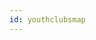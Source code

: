 ```yaml
---
id: youthclubsmap
---
```



<div id='youthclubsmap'></div>

<script>
	var map = L.map('youthclubsmap').setView([52.561, 13.51], 13);

	var baselayer = L.tileLayer('https://api.tiles.mapbox.com/v4/{id}/{z}/{x}/{y}.png?access_token=pk.eyJ1IjoiaHNoNHlvdSIsImEiOiJjazJudDRuem4wdGp5M2NwZWwzNHJremo3In0.FLb6M_kTKmkeDeXZ-_dAEg', {
		attribution: ' &copy; <a href="https://www.openstreetmap.org/">OpenStreetMap</a>' +
			' &copy; <a href="https://www.mapbox.com/">Mapbox</a>',
		id: 'mapbox.streets'
	}).addTo(map);
    
    var markers = [
            [52.54959, 13.49734, '<a href="Arche.html">Arche</a>'],
            [52.57053, 13.49275, '<a href="Ausblick.html">Ausblick</a>', 'left'],
            [52.56411, 13.53048, '<a href="ASP_Fort_Robinson.html">Fort Robinson</a>', 'right'],
            [52.56889, 13.49357, '<a href="jfe_fullhouse.html">Full House</a>'],
            [52.56975, 13.52593, '<a href="Holzwurmhaus.html">Holzwurmhaus</a>', 'right'],
            [52.56694, 13.50410, '<a href="jfe_trialog.html">Trialog</a>', 'left'],
            [52.57758, 13.50922, '<a href="JUMP.html">JuMP</a>', 'right'],
            [52.56654, 13.50457, '<a href="Kinderclub_Kietzoase.html">Kietzoase</a>', 'right'],
            [52.56033, 13.50957, '<a href="Kontaktladen_VIP.html">Kontaktladen VIP</a>'],
            [52.57045, 13.51766, '<a href="Leos_Huette.html">Leos Hütte</a>'],
            [52.57482, 13.50378, '<a href="Mikado.html">Mikado</a>', 'right'],
            [52.53922, 13.49630, '<a href="OCB.html">OCB</a>'],
            [52.57281, 13.50264, '<a href="Pia_Olymp.html">Pia Olymp</a>'],
            [52.57438, 13.49938, '<a href="SPIK_JK.html">SPIK</a>', 'left'],
            [52.56274, 13.52695, '<a href="jfe_welseclub.html">Welseclub</a>']
        ];
    
    for (var i=0; i<markers.length; i++) {
        var lat = markers[i][0];
        var lon = markers[i][1];
        var title = markers[i][2];

        var alignment = 'auto';
        if (markers[i].length > 3) {
            alignment = markers[i][3];
        }
        
        var markerLocation = new L.LatLng(lat, lon);
        var marker = new L.Marker(markerLocation);
        map.addLayer(marker);
    
        marker.bindTooltip(title, {permanent: true, interactive: true, opacity: 0.8, direction: alignment});
    }

    L.easyButton('fa-arrows-alt', function(btn, map){
        map.flyTo([52.561, 13.51], 13);
    }).addTo(map);

    L.control.locate({flyTo: true, keepCurrentZoomLevel: false, clickBehavior: {inView: 'setView'}}).addTo(map);
</script>
